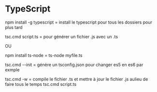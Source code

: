# TypeScript

npm install -g typescript = install le typescript pour tous les dossiers pour plus tard

tsc.cmd script.ts = pour générer un fichier .js avec un .ts 

OU

npm install ts-node = ts-node myfile.ts                       

tsc.cmd --init    = génère un tsconfig.json pour changer es5 en es6 par exmple

tsc.cmd -w = compile le fichier .ts et mettre à jour le fichier .js aulieu de faire tous le temps tsc.cmd script.ts 
